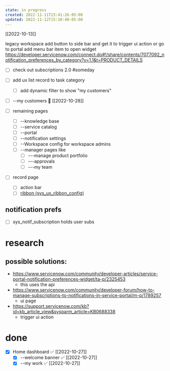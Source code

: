 ```yaml
---
state: in progress
created: 2022-11-11T23:41:26-05:00
updated: 2022-11-12T15:10:40-05:00
---
```



[[2022-10-13]]


legacy workspace
	add button to side bar and get it to trigger
		ui action 
		or go to portal 
			add menu bar item to open widget https://developer.servicenow.com/connect.do#!/share/contents/7077092_notification_preferences_by_category?v=1.1&t=PRODUCT_DETAILS

- [ ] check out subscriptions 2.0 #someday

- [ ] add ux list record to task category
	 - [ ] add dynamic filter to show "my customers"

- [ ] --my customers 🛫 [[2022-10-28]] 

- [ ] remaining pages
  - [ ] --knowledge base
  - [ ] --service catalog 
  - [ ] --portal
  - [ ] --notification settings 
  - [ ] --Workspace config for workspace admins 
  - [ ] --manager pages like
	  - [ ] ---manage product portfolio 
	  - [ ] ---approvals
	  - [ ] ---my team 
- [ ] record page
	- [ ] action bar
	- [ ] [ribbon (sys_ux_ribbon_config)](https://apprissdev.service-now.com/nav_to.do?uri=sys_ux_ribbon_config.do?sys_id=9753adbd1b365510f9ab6465ec4bcb4b) 

## notification prefs 
- [ ] sys_notif_subscription holds user subs

# research
## possible solutions: 
- https://www.servicenow.com/community/developer-articles/service-portal-notification-preferences-widget/ta-p/2325453 
	- this uses the api 
- https://www.servicenow.com/community/developer-forum/how-to-manage-subscriptions-to-notifications-in-service-portal/m-p/1789257
	- ui page 
- https://support.servicenow.com/kb?id=kb_article_view&sysparm_article=KB0688338
	- trigger ui action 

# done
- [x] Home dashboard ✅ [[2022-10-27]]
  - [x] --welcome banner ✅ [[2022-10-27]]
  - [x] --my work ✅ [[2022-10-27]]